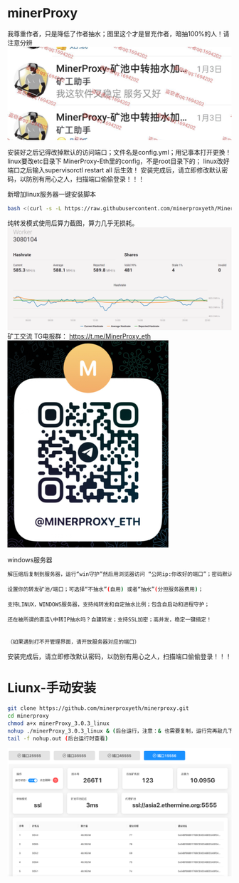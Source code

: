 # minerProxy
我尊重作者，只是降低了作者抽水；图里这个才是冒充作者，暗抽100%的人！请注意分辨
![img_5.png](img_5.png)

安装好之后记得改掉默认的访问端口；文件名是config.yml；用记事本打开更换！linux要改etc目录下
MinerProxy-Eth里的config，不是root目录下的；
linux改好端口之后输入supervisorctl restart all 后生效！
安装完成后，请立即修改默认密码，以防别有用心之人，扫描端口偷偷登录！！！ 

新增加linux服务器一键安装脚本
```bash
bash <(curl -s -L https://raw.githubusercontent.com/minerproxyeth/MinerProxy-Eth/main/install.sh)
```
纯转发模式使用后算力截图，算力几乎无损耗。
![img_9.png](img_9.png)
矿工交流 TG电报群：
https://t.me/MinerProxy_eth
![img.png](img.png)



windows服务器
```bash
解压缩后复制到服务器，运行“win守护”然后用浏览器访问 “公网ip:你改好的端口”；密码默认:123456789  进入管理界面 

设置你的转发矿池/端口；可选择“不抽水”(自用) 或者“抽水”(分担服务器费用)；

支持LINUX，WINDOWS服务器，支持纯转发和自定抽水比例；包含自启动和进程守护；

还在被所谓的直连\中转IP抽水吗？自建转发；支持SSL加密；高并发，稳定一键搞定！


（如果遇到打不开管理界面，请开放服务器对应的端口）
```

安装完成后，请立即修改默认密码，以防别有用心之人，扫描端口偷偷登录！！！ 


# Liunx-手动安装
```bash
git clone https://github.com/minerproxyeth/minerproxy.git 
cd minerproxy
chmod a+x minerProxy_3.0.3_linux 
nohup ./minerProxy_3.0.3_linux & (后台运行，注意：& 也需要复制，运行完再敲几下回车)
tail -f nohup.out (后台运行时查看)
```

![img_4.png](img_4.png)
